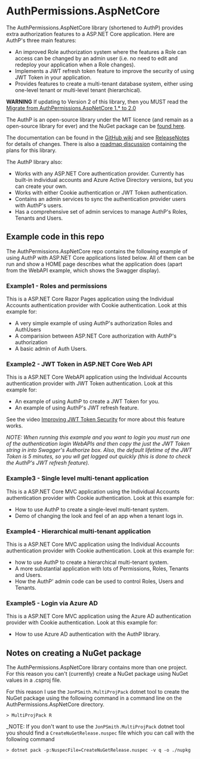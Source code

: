 # AuthPermissions.AspNetCore

The AuthPermissions.AspNetCore library (shortened to AuthP) provides extra authorization features to a ASP.NET Core application. Here are AuthP's three main features:

- An improved Role authorization system where the features a Role can access can be changed by an admin user (i.e. no need to edit and redeploy your application when a Role changes).
- Implements a JWT refresh token feature to improve the security of using JWT Token in your application.
- Provides features to create a multi-tenant database system, either using one-level tenant or multi-level tenant (hierarchical).

**WARNING** If updating to Version 2 of this library, then you MUST read the [Migrate from AuthPermissions.AspNetCore 1.* to 2.0](https://github.com/JonPSmith/AuthPermissions.AspNetCore/blob/main/UpdateToVersion2.md) 

The AuthP is an open-source library under the MIT licence (and remain as a open-source library for ever) and the NuGet package can be [found here](https://www.nuget.org/packages/AuthPermissions.AspNetCore/). 

The documentation can be found in the [GitHub wiki](https://github.com/JonPSmith/AuthPermissions.AspNetCore/wiki) and see [ReleaseNotes](https://github.com/JonPSmith/AuthPermissions.AspNetCore/blob/main/ReleaseNotes.md) for details of changes. There is also a [roadmap discussion](https://github.com/JonPSmith/AuthPermissions.AspNetCore/discussions/2) containing the plans for this library.

The AuthP library also:

- Works with any ASP.NET Core authentication provider. Currently has built-in individual accounts and Azure Active Directory versions, but you can create your own.
- Works with either Cookie authentication or JWT Token authentication.
- Contains an admin services to sync the authentication provider users with  AuthP's users.
- Has a comprehensive set of admin services to manage AuthP's Roles, Tenants and Users.


## Example code in this repo

The AuthPermissions.AspNetCore repo contains the following example of using AuthP with ASP.NET Core applications listed below. All of them can be run and show a HOME page describes what the application does (apart from the WebAPI example, which shows the Swagger display).

### Example1 - Roles and permissions

This is a ASP.NET Core Razor Pages application using the Individual Accounts authentication provider with Cookie authentication. Look at this example for:

- A very simple example of using AuthP's authorization Roles and AuthUsers
- A comparision between ASP.NET Core authorization with AuthP's authorization
- A basic admin of Auth Users.

### Example2 - JWT Token in ASP.NET Core Web API

This is a ASP.NET Core WebAPI application using the Individual Accounts authentication provider with JWT Token authentication. Look at this example for:

- An example of using AuthP to create a JWT Token for you.
- An example of using AuthP's JWT refresh feature.

See the video [Improving JWT Token Security](https://www.youtube.com/watch?v=DtfNUHgwKyU) for more about this feature works.

_NOTE: When running this example and you want to login you must run one of the authentication login WebAPIs and then copy the just the JWT Token string in into Swagger's Authorize box. Also, the default lifetime of the JWT Token is 5 minutes, so you wll get logged out quickly (this is done to check the AuthP's JWT refresh feature)._

### Example3 - Single level multi-tenant application

This is a ASP.NET Core MVC application using the Individual Accounts authentication provider with Cookie authentication. Look at this example for:

- How to use AuthP to create a single-level multi-tenant system.
- Demo of changing the look and feel of an app when a tenant logs in.

### Example4 - Hierarchical multi-tenant application

This is a ASP.NET Core MVC application using the Individual Accounts authentication provider with Cookie authentication. Look at this example for:

- how to use AuthP to create a hierarchical multi-tenant system.
- A more substantial application with lots of Permissions, Roles, Tenants and Users.
- How the AuthP' admin code can be used to control Roles, Users and Tenants.

### Example5 - Login via Azure AD

This is a ASP.NET Core MVC application using the Azure AD authentication provider with Cookie authentication. Look at this example for:

- How to use Azure AD authentication with the AuthP library.


## Notes on creating a NuGet package

The AuthPermissions.AspNetCore library contains more than one project. For this reason you can't (currently) create a NuGet package using NuGet values in a .csproj file.

For this reason I use the `JonPSmith.MultiProjPack` dotnet tool to create the NuGet package using the following command in a command line on the AuthPermissions.AspNetCore directory.

```
> MultiProjPack R
```

_NOTE: If you don't want to use the `JonPSmith.MultiProjPack` dotnet tool you should find a `CreateNuGetRelease.nuspec` file which you can call with the following command

```
> dotnet pack -p:NuspecFile=CreateNuGetRelease.nuspec -v q -o ./nupkg
```
